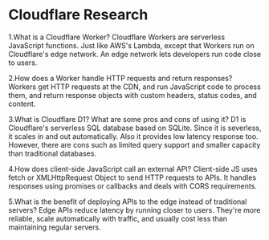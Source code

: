# Cloudflare Research

1.What is a Cloudflare Worker?
Cloudflare Workers are serverless JavaScript functions. Just like AWS's Lambda, except that Workers run on Cloudflare's edge network. An edge network lets developers run code close to users.

2.How does a Worker handle HTTP requests and return responses?
Workers get HTTP requests at the CDN, and run JavaScript code to process them, and return response objects with custom headers, status codes, and content.

3.What is Cloudflare D1? What are some pros and cons of using it?
D1 is Cloudflare's serverless SQL database based on SQLite. Since it is severless, it scales in and out automatically. Also it provides low latency response too. However, there are cons such as limited query support and smaller capacity than traditional databases.

4.How does client-side JavaScript call an external API?
Client-side JS uses fetch or XMLHttpRequest Object to send HTTP requests to APIs. It handles responses using promises or callbacks and deals with CORS requirements.

5.What is the benefit of deploying APIs to the edge instead of traditional servers?
Edge APIs reduce latency by running closer to users. They're more reliable, scale automatically with traffic, and usually cost less than maintaining regular servers.
